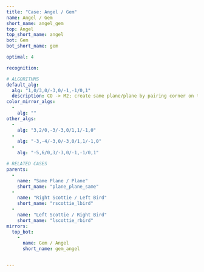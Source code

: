 ```yaml
---
title: "Case: Angel / Gem"
name: Angel / Gem
short_name: angel_gem
top: Angel
top_short_name: angel
bot: Gem
bot_short_name: gem

optimal: 4

recognition:

# ALGORITHMS
default_alg:
  alg: "1,0/3,0/-3,0/-1,-1/0,1"
  description: CO -> M2; create same plane/plane by pairing corner on top with a tent from bottom
color_mirror_algs:
  -
    alg: ""
other_algs:
  -
    alg: "3,2/0,-3/-3,0/1,1/-1,0"
  -
    alg: "-3,-4/-3,0/-3,0/1,1/-1,0"
  -
    alg: "-5,6/0,3/-3,0/-1,-1/0,1"

# RELATED CASES
parents:
  -
    name: "Same Plane / Plane"
    short_name: "plane_plane_same"
  -
    name: "Right Scottie / Left Bird"
    short_name: "rscottie_lbird"
  -
    name: "Left Scottie / Right Bird"
    short_name: "lscottie_rbird"
mirrors:
  top_bot:
    -
      name: Gem / Angel
      short_name: gem_angel


---
```


